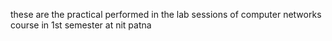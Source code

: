 these are the practical performed in the lab sessions of computer networks course in 1st semester at nit patna
